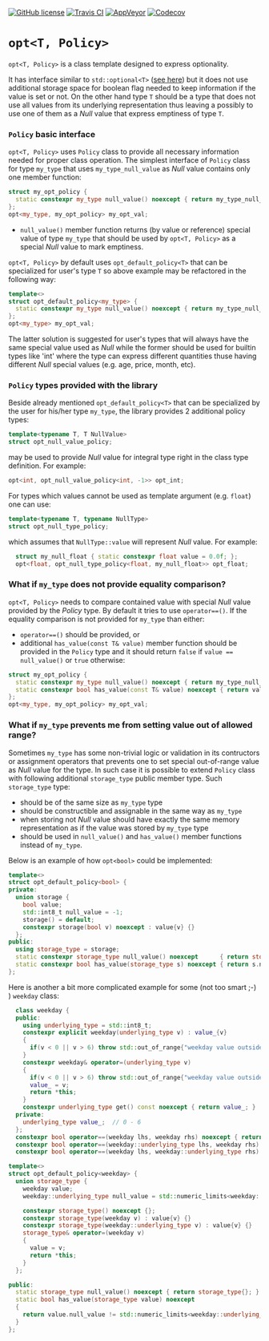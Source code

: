 [![GitHub license](https://img.shields.io/badge/license-MIT-blue.svg?maxAge=3600)](https://raw.githubusercontent.com/mpusz/opt/master/LICENSE)
[![Travis CI](https://img.shields.io/travis/mpusz/opt/master.svg)](https://travis-ci.org/mpusz/opt)
[![AppVeyor](https://img.shields.io/appveyor/ci/mpusz/opt/master.svg?maxAge=2592000)]()
[![Codecov](https://img.shields.io/codecov/c/github/mpusz/opt/master.svg)](https://codecov.io/github/mpusz/opt?branch=master)

# `opt<T, Policy>`

`opt<T, Policy>` is a class template designed to express optionality.

It has interface similar to `std::optional<T>` ([see here](http://en.cppreference.com/w/cpp/utility/optional))
but it does not use additional storage space for boolean flag needed to keep information if
the value is set or not. On the other hand type `T` should be a type that does not use all
values from its underlying representation thus leaving a possibly to use one of them as a _Null_
value that express emptiness of type `T`.

### `Policy` basic interface

`opt<T, Policy>` uses `Policy` class to provide all necessary information needed for proper class operation. The
simplest interface of `Policy` class for type `my_type` that uses `my_type_null_value` as _Null_ value contains
only one member function:
```cpp
struct my_opt_policy {
  static constexpr my_type null_value() noexcept { return my_type_null_value; }
};
opt<my_type, my_opt_policy> my_opt_val;
```
- `null_value()` member function returns (by value or reference) special value of type `my_type` that should be
   used by `opt<T, Policy>` as a special _Null_ value to mark emptiness.

`opt<T, Policy>` by default uses `opt_default_policy<T>` that can be specialized for user's type `T` so above example
may be refactored in the following way:
```cpp
template<>
struct opt_default_policy<my_type> {
  static constexpr my_type null_value() noexcept { return my_type_null_value; }
};
opt<my_type> my_opt_val;
```

The latter solution is suggested for user's types that will always have the same special value used as _Null_ while
the former should be used for builtin types like 'int' where the type can express different quantities thuse having
different _Null_ special values (e.g. age, price, month, etc).

### `Policy` types provided with the library

Beside already mentioned `opt_default_policy<T>` that can be specialized by the user for his/her type `my_type`,
the library provides 2 additional policy types:
```cpp
template<typename T, T NullValue>
struct opt_null_value_policy;
```
may be used to provide _Null_ value for integral type right in the class type definition. For example:
```cpp
opt<int, opt_null_value_policy<int, -1>> opt_int;
```

For types which values cannot be used as template argument (e.g. `float`) one can use:
```cpp
template<typename T, typename NullType>
struct opt_null_type_policy;
```
which assumes that `NullType::value` will represent _Null_ value. For example:
```cpp
  struct my_null_float { static constexpr float value = 0.0f; };
  opt<float, opt_null_type_policy<float, my_null_float>> opt_float;
```

### What if `my_type` does not provide equality comparison?

`opt<T, Policy>` needs to compare contained value with special _Null_ value provided by the _Policy_ type. By default
it tries to use `operator==()`. If the equality comparison  is not provided for `my_type` than either:
- `operator==()` should be provided, or
- additional `has_value(const T& value)` member function should be provided in the `Policy` type and it should return
  `false` if `value == null_value()` or `true` otherwise:
```cpp
struct my_opt_policy {
  static constexpr my_type null_value() noexcept { return my_type_null_value; }
  static constexpr bool has_value(const T& value) noexcept { return value != null_value(); }
};
opt<my_type, my_opt_policy> my_opt_val;
```

### What if `my_type` prevents me from setting value out of allowed range?

Sometimes `my_type` has some non-trivial logic or validation in its contructors or assignment operators that prevents
one to set special out-of-range value as _Null_ value for the type. In such case it is possible to extend `Policy`
class with following additional `storage_type` public member type. Such `storage_type` type:
- should be of the same size as `my_type` type
- should be constructible and assignable in the same way as `my_type`
- when storing not _Null_ value should have exactly the same memory representation as if the value was stored by
  `my_type` type
- should be used in `null_value()` and `has_value()` member functions instead of `my_type`. 

Below is an example of how `opt<bool>` could be implemented:
```cpp
template<>
struct opt_default_policy<bool> {
private:
  union storage {
    bool value;
    std::int8_t null_value = -1;
    storage() = default;
    constexpr storage(bool v) noexcept : value{v} {}
  };
public:
  using storage_type = storage;
  static constexpr storage_type null_value() noexcept      { return storage_type{}; }
  static constexpr bool has_value(storage_type s) noexcept { return s.null_value != -1; }
};
```

Here is another a bit more complicated example for some (not too smart ;-) ) `weekday` class:
```cpp
  class weekday {
  public:
    using underlying_type = std::int8_t;
    constexpr explicit weekday(underlying_type v) : value_{v}
    {
      if(v < 0 || v > 6) throw std::out_of_range{"weekday value outside of allowed range"};
    }
    constexpr weekday& operator=(underlying_type v)
    {
      if(v < 0 || v > 6) throw std::out_of_range{"weekday value outside of allowed range"};
      value_ = v;
      return *this;
    }
    constexpr underlying_type get() const noexcept { return value_; }
  private:
    underlying_type value_;  // 0 - 6
  };
  constexpr bool operator==(weekday lhs, weekday rhs) noexcept { return lhs.get() == rhs.get(); }
  constexpr bool operator==(weekday::underlying_type lhs, weekday rhs) noexcept { return lhs == rhs.get(); }
  constexpr bool operator==(weekday lhs, weekday::underlying_type rhs) noexcept { return lhs.get() == rhs; }

template<>
struct opt_default_policy<weekday> {
  union storage_type {
    weekday value;
    weekday::underlying_type null_value = std::numeric_limits<weekday::underlying_type>::max();

    constexpr storage_type() noexcept {};
    constexpr storage_type(weekday v) : value{v} {}
    constexpr storage_type(weekday::underlying_type v) : value{v} {}
    storage_type& operator=(weekday v)
    {
      value = v;
      return *this;
    }
  };

public:
  static storage_type null_value() noexcept { return storage_type{}; }
  static bool has_value(storage_type value) noexcept
  {
    return value.null_value != std::numeric_limits<weekday::underlying_type>::max();
  }
};
```
